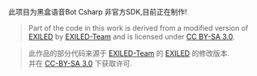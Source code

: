 此项目为黑盒语音Bot Csharp 非官方SDK,目前正在制作!  
>Part of the code in this work is derived from a modified version of [EXILED](https://github.com/Exiled-Team/EXILED) by [EXILED-Team](https://github.com/Exiled-Team) and is licensed under [CC BY-SA 3.0](https://creativecommons.org/licenses/by-sa/3.0).

>此作品的部分代码来源于 [EXILED-Team](https://github.com/Exiled-Team) 的 [EXILED](https://github.com/Exiled-Team/EXILED) 的修改版本.  
>并在 [CC-BY-SA 3.0](https://creativecommons.org/licenses/by-sa/3.0) 下获取许可.
